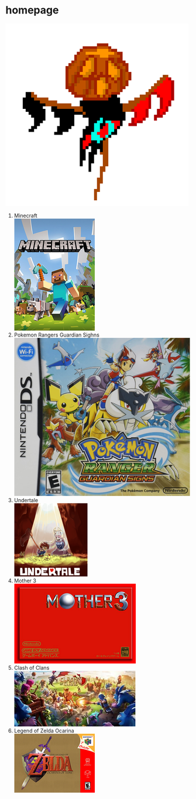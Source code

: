 # homepage
<html>
<head>
<title>Ugly Home Page</title>
<img src="Scared of crows .gif"/>
</head>
<body>



<title>List of my favorite video games:</title>

<ol>
 
  <li> Minecraft</li>
<img src="220px-Minecraft_cover.png">
  
  <li> Pokemon Rangers Guardian Sighns </li>
<img src="911OUD48FbL._SL1500_.jpg">
 
  <li> Undertale</li>
  <img src="Misc-Undertale_Kickstarter.png">
  
  <li> Mother 3</li>
  <img src="Deluxe_package.jpg">
 
  <li> Clash of Clans</li>
  <img src="download.jpg">
 
  <li> Legend of Zelda Ocarina</li>
  <img src="220px-The_Legend_of_Zelda_Ocarina_of_Time_box_art.png">
</ol>

</body>

<html>